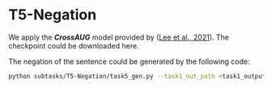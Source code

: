# T5-Negation

We apply the ***CrossAUG*** model provided by ([Lee et al., 2021](https://dl.acm.org/doi/10.1145/3459637.3482078)). The checkpoint could be downloaded here.

The negation of the sentence could be generated by the following code:

```bash
python subtasks/T5-Negation/task5_gen.py --task1_out_path <task1_output path> --output_path <output path> --verbose True
```

